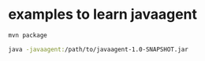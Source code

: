 # examples to learn javaagent

``` bash
mvn package

java -javaagent:/path/to/javaagent-1.0-SNAPSHOT.jar

```
